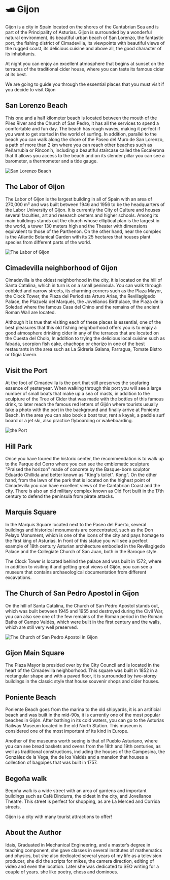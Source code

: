 # 🛥️ Gijon

Gijon is a city in Spain located on the shores of the Cantabrian Sea and is part of the Principality of Asturias. Gijon is surrounded by a wonderful natural environment, its beautiful urban beach of San Lorenzo, the fantastic port, the fishing district of Cimadevilla, its viewpoints with beautiful views of the rugged coast, its delicious cuisine and above all, the good character of its inhabitants.

At night you can enjoy an excellent atmosphere that begins at sunset on the terraces of the traditional cider house, where you can taste its famous cider at its best.

We are going to guide you through the essential places that you must visit if you decide to visit Gijon

## San Lorenzo Beach

This one and a half kilometer beach is located between the mouth of the Piles River and the Church of San Pedro, it has all the services to spend a comfortable and fun day. The beach has rough waves, making it perfect if you want to get started in the world of surfing. In addition, parallel to the beach you can walk along the shore of the Paseo del Muro de San Lorenzo, a path of more than 2 km where you can reach other beaches such as Peñarrubia or Rinconín, including a beautiful staircase called the Escalerona that It allows you access to the beach and on its slender pillar you can see a barometer, a thermometer and a tide gauge.

![San Lorenzo Beach](_static/images/gijon/san-lorenzo-beach.jpg)

## The Labor of Gijon

The Labor of Gijon is the largest building in all of Spain with an area of 270,000 m² and was built between 1946 and 1956 to be the headquarters of the Labor University of Gijon. It is currently the City of Culture and houses several faculties, art and research centers and higher schools. Among its main buildings stands out the church whose elliptical plan is the largest in the world, a tower 130 meters high and the Theater with dimensions equivalent to those of the Parthenon. On the other hand, near the complex is the Atlantic Botanical Garden with its 25 hectares that houses plant species from different parts of the world.

![The Labor of Gijon](_static/images/gijon/the-labor-of-gijon.jpg)

## Cimadevilla neighborhood of Gijon

Cimadevilla is the oldest neighborhood in the city, it is located on the hill of Santa Catalina, which in turn is on a small peninsula. You can walk through cobbled and narrow streets, its charming corners such as the Plaza Mayor, the Clock Tower, the Plaza del Periodista Arturo Arias, the Revillagigedo Palace, the Plazuela del Marqués, the Jovellanos Birthplace, the Plaza de la Soledad where the famous Casa del Chino and the remains of the ancient Roman Wall are located.

Although it is true that visiting each of these places is essential, one of the best pleasures that this old fishing neighborhood offers you is to enjoy a good atmosphere drinking cider in any of the terraces that are located on the Cuesta del Cholo, In addition to trying the delicious local cuisine such as fabada, scorpion fish cake, chachopo or chorizo in one of the best restaurants in the area such as La Sidrería Galana, Farragua, Tomate Bistro or Gigia tavern.

## Visit the Port

At the foot of Cimadevilla is the port that still preserves the seafaring essence of yesteryear. When walking through this port you will see a large number of small boats that make up a sea of masts, in addition to the sculpture of the Tree of Cider that was made with the bottles of this famous drink, to later reach the famous red letters of Gijón where tourists usually take a photo with the port in the background and finally arrive at Poniente Beach. In the area you can also book a boat tour, rent a kayak, a paddle surf board or a jet ski, also practice flyboarding or wakeboarding.

![the Port](_static/images/gijon/the-port.jpg)

## Hill Park

Once you have toured the historic center, the recommendation is to walk up to the Parque del Cerro where you can see the emblematic sculpture "Praised the horizon" made of concrete by the Basque-born sculptor Eduardo Chillida and better known as "King's toilet". Kong". On the other hand, from the lawn of the park that is located on the highest point of Cimadevilla you can have excellent views of the Cantabrian Coast and the city. There is also an old military complex known as Old Fort built in the 17th century to defend the peninsula from pirate attacks.

## Marquis Square

In the Marquis Square located next to the Paseo del Puerto, several buildings and historical monuments are concentrated, such as the Don Pelayo Monument, which is one of the icons of the city and pays homage to the first king of Asturias. In front of this statue you will see a perfect example of 18th century Asturian architecture embodied in the Revillagigedo Palace and the Collegiate Church of San Juan, both in the Baroque style.

The Clock Tower is located behind the palace and was built in 1572, where in addition to visiting it and getting great views of Gijón, you can see a museum that contains archaeological documentation from different excavations.

## The Church of San Pedro Apostol in Gijon

On the hill of Santa Catalina, the Church of San Pedro Apostol stands out, which was built between 1945 and 1955 and destroyed during the Civil War, you can also see one of the few remains of the Roman period in the Roman Baths of Campo Valdés, which were built in the first century and the walls, which are still very well preserved.

![The Church of San Pedro Apostol in Gijon](_static/images/gijon/the-church-of-san-pedro-apostol.jpg)

## Gijon Main Square

The Plaza Mayor is presided over by the City Council and is located in the heart of the Cimadevilla neighborhood. This square was built in 1852 in a rectangular shape and with a paved floor, it is surrounded by two-storey buildings in the classic style that house souvenir shops and cider houses.

## Poniente Beach

Poniente Beach goes from the marina to the old shipyards, it is an artificial beach and was built in the mid-90s, it is currently one of the most popular beaches in Gijón. After bathing in its cold waters, you can go to the Asturias Railway Museum located in the old North Station. This museum is considered one of the most important of its kind in Europe.

Another of the museums worth seeing is that of Pueblo Asturiano, where you can see bread baskets and ovens from the 18th and 19th centuries, as well as traditional constructions, including the houses of the Campesina, the González de la Vega, the de los Valdés and a mansion that houses a collection of bagpipes that was built
in 1757.

## Begoña walk

Begoña walk is a wide street with an area of gardens and important buildings such as Café Dindurra, the oldest in the city, and Jovellanos Theatre. This street is perfect for shopping, as are La Merced and Corrida streets.

Gijon is a city with many tourist attractions to offer!

## About the Author

Idais, Graduated in Mechanical Engineering, and a master’s degree in teaching component, she gave classes in several institutes of mathematics and physics, but she also dedicated several years of my life as a television producer, she did the scripts for mikes, the camera direction, editing of video and even the location. Later she was dedicated to SEO writing for a couple of years. she like poetry, chess and dominoes.
